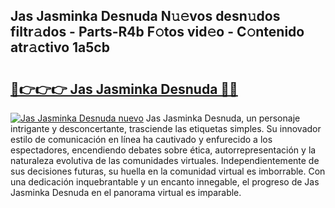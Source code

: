 ## Jas Jasminka Desnuda N𝚞𝚎vos desn𝚞dos filtr𝚊dos - Parts-R4b F𝚘tos vid𝚎o - C𝚘ntenido atr𝚊ctivo 1a5cb

# <h2><a href="http://mb10p0.tromn.icu/?c=Jas+Jasminka+Desnuda">🔗👉👉👉 Jas Jasminka Desnuda 🔗🔗</a></h2>

[![Jas Jasminka Desnuda nuevo](https://i.imgur.com/pEAQMta.gif)](http://mb10p0.tromn.icu/?c=Jas+Jasminka+Desnuda)
Jas Jasminka Desnuda, un personaje intrigante y desconcertante, trasciende las etiquetas simples. Su innovador estilo de comunicación en línea ha cautivado y enfurecido a los espectadores, encendiendo debates sobre ética, autorrepresentación y la naturaleza evolutiva de las comunidades virtuales. Independientemente de sus decisiones futuras, su huella en la comunidad virtual es imborrable. Con una dedicación inquebrantable y un encanto innegable, el progreso de Jas Jasminka Desnuda en el panorama virtual es imparable.
